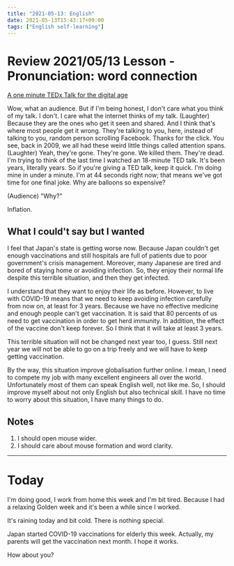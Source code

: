 ```yaml
---
title: "2021-05-13: English"
date: 2021-05-13T15:43:17+09:00
tags: ["English self-learning"]
---
```


# Review 2021/05/13 Lesson - Pronunciation: word connection

[A one minute TEDx Talk for the digital age](https://www.youtube.com/watch?v=1aA1WGON49E)

Wow, what an audience.
But if I'm being honest, I don't care what you think of my talk.
I don't.
I care what the internet thinks of my talk.
(Laughter)
Because they are the ones who get it seen and shared.
And I think that's where most people get it wrong.
They're talking to you, here,
instead of talking to you, random person scrolling Facebook.
Thanks for the click.
You see, back in 2009,
we all had these weird little things called attention spans.
(Laughter)
Yeah, they're gone. They're gone. We killed them. They're dead.
I'm trying to think of the last time I watched an 18-minute TED talk.
It's been years, literally years.
So if you're giving a TED talk, keep it quick.
I'm doing mine in under a minute.
I'm at 44 seconds right now;
that means we've got time for one final joke.
Why are balloons so expensive?

(Audience) "Why?"

Inflation.

## What I could't say but I wanted

I feel that Japan's state is getting worse now.
Because Japan couldn't get enough vaccinations and still hospitals are full of patients due to poor government's crisis management.
Moreover, many Japanese are tired and bored of staying home or avoiding infection. So, they enjoy their normal life despite this terrible situation, and then they get infected.

I understand that they want to enjoy their life as before.
However, to live with COVID-19 means that we need to keep avoiding infection carefully from now on, at least for 3 years.
Because we have no effective medicine and enough people can't get vaccination.
It is said that 80 percents of us need to get vaccination in order to get herd immunity.
In addition, the effect of the vaccine don't keep forever.
So I think that it will take at least 3 years.

This terrible situation will not be changed next year too, I guess.
Still next year we will not be able to go on a trip freely and we will have to keep getting vaccination.

By the way, this situation improve globalisation further online.
I mean, I need to compete my job with many excellent engineers all over the world. Unfortunately most of them can speak English well, not like me.
So, I should improve myself about not only English but also technical skill.
I have no time to worry about this situation, I have many things to do.

## Notes
1. I should open mouse wider.
2. I should care about mouse formation and word clarity.

- - -

# Today

I'm doing good, I work from home this week and I'm bit tired.
Because I had a relaxing Golden week and it's been a while since I worked.

It's raining today and bit cold.
There is nothing special.

Japan started COVID-19 vaccinations for elderly this week.
Actually, my parents will get the vaccination next month.
I hope it works.

How about you?
